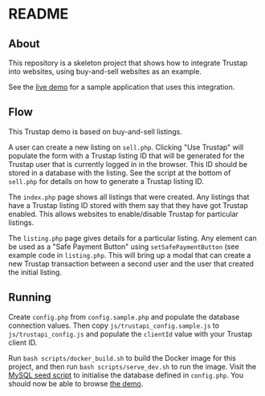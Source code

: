 README
======

About
-----

This repository is a skeleton project that shows how to integrate Trustap into
websites, using buy-and-sell websites as an example.

See the [live demo](https://demo.trustap.com) for a sample application that
uses this integration.

Flow
----

This Trustap demo is based on buy-and-sell listings.

A user can create a new listing on `sell.php`. Clicking "Use Trustap" will
populate the form with a Trustap listing ID that will be generated for the
Trustap user that is currently logged in in the browser. This ID should be
stored in a database with the listing. See the script at the bottom of
`sell.php` for details on how to generate a Trustap listing ID.

The `index.php` page shows all listings that were created. Any listings that
have a Trustap listing ID stored with them say that they have got Trustap
enabled. This allows websites to enable/disable Trustap for particular listings.

The `listing.php` page gives details for a particular listing. Any element can
be used as a "Safe Payment Button" using `setSafePaymentButton` (see example
code in `listing.php`. This will bring up a modal that can create a new Trustap
transaction between a second user and the user that created the initial listing.

Running
-------

Create `config.php` from `config.sample.php` and populate the database
connection values. Then copy `js/trustapi_config.sample.js` to
`js/trustapi_config.js` and populate the `clientId` value with your Trustap
client ID.

Run `bash scripts/docker_build.sh` to build the Docker image for this project,
and then run `bash scripts/serve_dev.sh` to run the image. Visit the
[MySQL seed script](http://localhost:8080/reseed_mysql.php) to initialise the
database defined in `config.php`. You should now be able to browse [the
demo](http://localhost:8080).
